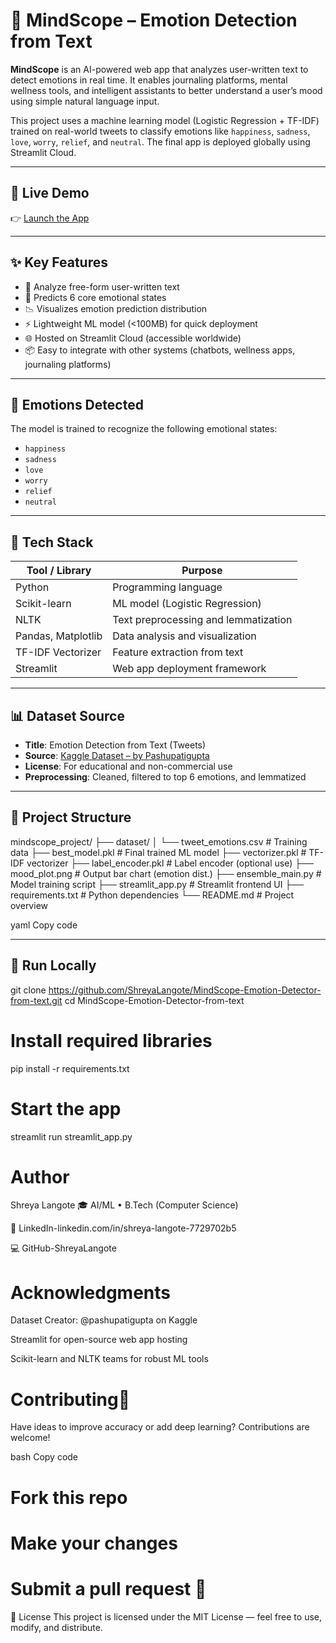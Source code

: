 # 🧠 MindScope – Emotion Detection from Text

**MindScope** is an AI-powered web app that analyzes user-written text to detect emotions in real time. It enables journaling platforms, mental wellness tools, and intelligent assistants to better understand a user’s mood using simple natural language input.

This project uses a machine learning model (Logistic Regression + TF-IDF) trained on real-world tweets to classify emotions like `happiness`, `sadness`, `love`, `worry`, `relief`, and `neutral`. The final app is deployed globally using Streamlit Cloud.

---

## 🚀 Live Demo

👉 [Launch the App](https://mindscope-emotion-detector-from-text-fwxgvhuaaqdhhjhjldnm7g.streamlit.app/)

---

## ✨ Key Features

- 💬 Analyze free-form user-written text
- 🧠 Predicts 6 core emotional states
- 📉 Visualizes emotion prediction distribution
- ⚡ Lightweight ML model (<100MB) for quick deployment
- 🌐 Hosted on Streamlit Cloud (accessible worldwide)
- 📦 Easy to integrate with other systems (chatbots, wellness apps, journaling platforms)

---

## 🧠 Emotions Detected

The model is trained to recognize the following emotional states:

- `happiness`
- `sadness`
- `love`
- `worry`
- `relief`
- `neutral`

---

## 🧰 Tech Stack

| Tool / Library       | Purpose                                  |
|----------------------|-------------------------------------------|
| Python               | Programming language                     |
| Scikit-learn         | ML model (Logistic Regression)           |
| NLTK                 | Text preprocessing and lemmatization     |
| Pandas, Matplotlib   | Data analysis and visualization          |
| TF-IDF Vectorizer    | Feature extraction from text              |
| Streamlit            | Web app deployment framework             |

---

## 📊 Dataset Source

- **Title**: Emotion Detection from Text (Tweets)  
- **Source**: [Kaggle Dataset – by Pashupatigupta](https://www.kaggle.com/datasets/pashupatigupta/emotion-detection-from-text)  
- **License**: For educational and non-commercial use  
- **Preprocessing**: Cleaned, filtered to top 6 emotions, and lemmatized

---

## 📂 Project Structure

mindscope_project/
├── dataset/
│ └── tweet_emotions.csv # Training data
├── best_model.pkl # Final trained ML model
├── vectorizer.pkl # TF-IDF vectorizer
├── label_encoder.pkl # Label encoder (optional use)
├── mood_plot.png # Output bar chart (emotion dist.)
├── ensemble_main.py # Model training script
├── streamlit_app.py # Streamlit frontend UI
├── requirements.txt # Python dependencies
└── README.md # Project overview

yaml
Copy code

---

## 🧪 Run Locally


git clone https://github.com/ShreyaLangote/MindScope-Emotion-Detector-from-text.git
cd MindScope-Emotion-Detector-from-text

# Install required libraries
pip install -r requirements.txt

# Start the app
streamlit run streamlit_app.py

# Author
Shreya Langote
🎓 AI/ML • B.Tech (Computer Science)

🔗 LinkedIn-linkedin.com/in/shreya-langote-7729702b5

💻 GitHub-ShreyaLangote

# Acknowledgments
Dataset Creator: @pashupatigupta on Kaggle

Streamlit for open-source web app hosting

Scikit-learn and NLTK teams for robust ML tools

# Contributing🤝
Have ideas to improve accuracy or add deep learning? Contributions are welcome!

bash
Copy code
# Fork this repo
# Make your changes
# Submit a pull request 🚀
📄 License
This project is licensed under the MIT License — feel free to use, modify, and distribute.
